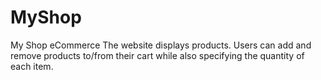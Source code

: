 # MyShop
My Shop eCommerce
The website displays products. Users can add and remove products to/from their cart while also specifying the quantity of each item.

